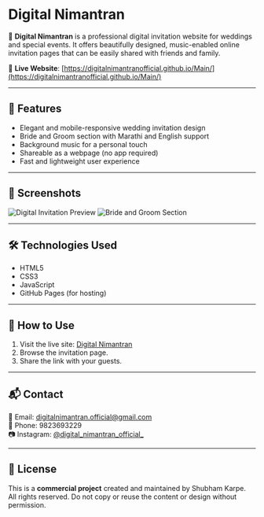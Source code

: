 # Digital Nimantran

🎉 **Digital Nimantran** is a professional digital invitation website for weddings and special events. It offers beautifully designed, music-enabled online invitation pages that can be easily shared with friends and family.

🔗 **Live Website**: [https://digitalnimantranofficial.github.io/Main/](https://digitalnimantranofficial.github.io/Main/)

---

## 📌 Features

- Elegant and mobile-responsive wedding invitation design
- Bride and Groom section with Marathi and English support
- Background music for a personal touch
- Shareable as a webpage (no app required)
- Fast and lightweight user experience

---

## 📸 Screenshots

![Digital Invitation Preview](https://iili.io/FzEDJgj.jpg)
![Bride and Groom Section](https://iili.io/FzED9qu.jpg)

---

## 🛠️ Technologies Used

- HTML5
- CSS3
- JavaScript
- GitHub Pages (for hosting)

---

## 🚀 How to Use

1. Visit the live site: [Digital Nimantran](https://digitalnimantranofficial.github.io/Main/)
2. Browse the invitation page.
3. Share the link with your guests.

---

## 📬 Contact

📧 Email: digitalnimantran.official@gmail.com  
📱 Phone: 9823693229  
📷 Instagram: [@digital_nimantran_official_](https://instagram.com/digital_nimantran_official_)

---

## 🧾 License

This is a **commercial project** created and maintained by Shubham Karpe.  
All rights reserved. Do not copy or reuse the content or design without permission.
